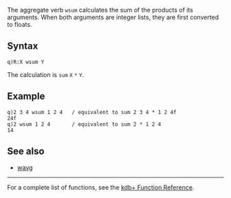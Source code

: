 The aggregate verb `wsum` calculates the sum of the products of its arguments. When both arguments are integer lists, they are first converted to floats.

Syntax
------

    q)R:X wsum Y

The calculation is `sum` `X` `*` `Y`.

Example
-------

    q)2 3 4 wsum 1 2 4   / equivalent to sum 2 3 4 * 1 2 4f
    24f
    q)2 wsum 1 2 4       / equivalent to sum 2 * 1 2 4
    14

See also
--------

-   [wavg](Reference/wavg "wikilink")

------------------------------------------------------------------------

For a complete list of functions, see the [kdb+ Function Reference](Reference "wikilink").
